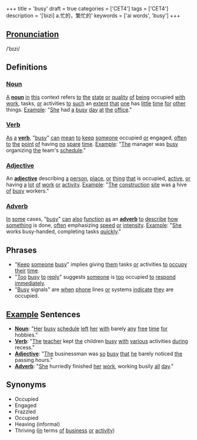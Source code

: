 +++
title = 'busy'
draft = true
categories = ['CET4']
tags = ['CET4']
description = '[ˈbizi] a.忙的，繁忙的'
keywords = ['ai words', 'busy']
+++

## [Pronunciation](/post/pronunciation/)
/ˈbɪzi/

## Definitions
### [Noun](/post/noun/)
[A](/post/a/) **[noun](/post/noun/)** [in](/post/in/) [this](/post/this/) context refers [to](/post/to/) [the](/post/the/) [state](/post/state/) [or](/post/or/) [quality](/post/quality/) [of](/post/of/) [being](/post/being/) occupied [with](/post/with/) [work](/post/work/), tasks, [or](/post/or/) activities [to](/post/to/) [such](/post/such/) an [extent](/post/extent/) [that](/post/that/) [one](/post/one/) has [little](/post/little/) [time](/post/time/) [for](/post/for/) [other](/post/other/) things. [Example](/post/example/): "[She](/post/she/) had [a](/post/a/) [busy](/post/busy/) [day](/post/day/) [at](/post/at/) [the](/post/the/) [office](/post/office/)."

### [Verb](/post/verb/)
[As](/post/as/) [a](/post/a/) **[verb](/post/verb/)**, "[busy](/post/busy/)" [can](/post/can/) [mean](/post/mean/) [to](/post/to/) [keep](/post/keep/) [someone](/post/someone/) occupied [or](/post/or/) engaged, [often](/post/often/) [to](/post/to/) [the](/post/the/) [point](/post/point/) [of](/post/of/) having [no](/post/no/) [spare](/post/spare/) [time](/post/time/). [Example](/post/example/): "[The](/post/the/) manager was [busy](/post/busy/) organizing [the](/post/the/) team's [schedule](/post/schedule/)."

### [Adjective](/post/adjective/)
An **[adjective](/post/adjective/)** describing [a](/post/a/) [person](/post/person/), [place](/post/place/), [or](/post/or/) [thing](/post/thing/) [that](/post/that/) is occupied, [active](/post/active/), [or](/post/or/) having [a](/post/a/) [lot](/post/lot/) [of](/post/of/) [work](/post/work/) [or](/post/or/) [activity](/post/activity/). [Example](/post/example/): "[The](/post/the/) [construction](/post/construction/) [site](/post/site/) was [a](/post/a/) hive [of](/post/of/) [busy](/post/busy/) workers."

### [Adverb](/post/adverb/)
[In](/post/in/) [some](/post/some/) cases, "[busy](/post/busy/)" [can](/post/can/) [also](/post/also/) [function](/post/function/) [as](/post/as/) an **[adverb](/post/adverb/)** [to](/post/to/) [describe](/post/describe/) [how](/post/how/) [something](/post/something/) is done, [often](/post/often/) emphasizing [speed](/post/speed/) [or](/post/or/) [intensity](/post/intensity/). [Example](/post/example/): "[She](/post/she/) works busy-handed, completing tasks [quickly](/post/quickly/)."

## Phrases
- "[Keep](/post/keep/) [someone](/post/someone/) [busy](/post/busy/)" implies giving [them](/post/them/) tasks [or](/post/or/) activities [to](/post/to/) [occupy](/post/occupy/) [their](/post/their/) [time](/post/time/).
- "[Too](/post/too/) [busy](/post/busy/) [to](/post/to/) [reply](/post/reply/)" suggests [someone](/post/someone/) is [too](/post/too/) occupied [to](/post/to/) [respond](/post/respond/) [immediately](/post/immediately/).
- "[Busy](/post/busy/) signals" are [when](/post/when/) [phone](/post/phone/) lines [or](/post/or/) systems [indicate](/post/indicate/) [they](/post/they/) are occupied.

## [Example](/post/example/) Sentences
- **[Noun](/post/noun/)**: "[Her](/post/her/) [busy](/post/busy/) [schedule](/post/schedule/) [left](/post/left/) [her](/post/her/) [with](/post/with/) barely [any](/post/any/) [free](/post/free/) [time](/post/time/) [for](/post/for/) hobbies."
- **[Verb](/post/verb/)**: "[The](/post/the/) [teacher](/post/teacher/) kept [the](/post/the/) children [busy](/post/busy/) [with](/post/with/) [various](/post/various/) activities [during](/post/during/) recess."
- **[Adjective](/post/adjective/)**: "[The](/post/the/) businessman was [so](/post/so/) [busy](/post/busy/) [that](/post/that/) [he](/post/he/) barely noticed [the](/post/the/) passing hours."
- **[Adverb](/post/adverb/)**: "[She](/post/she/) hurriedly finished [her](/post/her/) [work](/post/work/), working busily [all](/post/all/) [day](/post/day/)."

## Synonyms
- Occupied
- Engaged
- Frazzled
- Occupied
- Heaving (informal)
- Thriving ([in](/post/in/) terms [of](/post/of/) [business](/post/business/) [or](/post/or/) [activity](/post/activity/))
